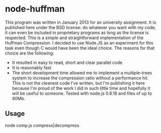 # node-huffman

This program was written in January 2013 for an university assignment. It is published here under the BSD license: do whatever you want with my code, it can even be included in proprietary programs as long as the license is respected.
This is a simple and straightforward implementation of the Huffman Compression.
I decided to use Node.JS as an experiment for this task even though C would have been the ideal choice.
The reasons for that choice are the following:
* It resulted in easy to read, short and clear parallel code
* It is reasonably fast
* The short development time allowed me to implement a multiple-trees system to increase the compression ratio without a performance hit.
This is not the cleanest code I've written, but I'm publishing it here because I'm proud of the work I did in such little time and hopefully it will be useful to someone.
Tested with node.js 0.8.18 and files of up to 80Mb.

## Usage

node comp.js compress|decompress <filename>

